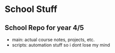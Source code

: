 # School Stuff
School Repo for year 4/5
----
- main: actual course notes, projects, etc.
- scripts: automation stuff so i dont lose my mind